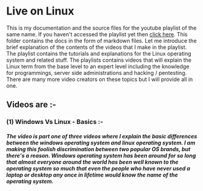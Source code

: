 # Live on Linux 

This is my documentation and the source files for the youtube playlist of the same name. If you haven't accessed the playlist yet then [click here](https://youtube.com/playlists/). This folder contains the docs in the form of markdown files. Let me introduce the brief explanation of the contents of the videos that I make in the playlist. The playlist contains the tutorials and explanations for the Linux operating system and related stuff. The playlists contains videos that will explain the Linux term from the base level to an expert level including the knowledge for programmings, server side administrations and hacking / pentesting. There are many more video creators on these topics but I will provide all in one.

## Videos are :-
### (1) Windows Vs Linux - Basics :-
##### The video is part one of three videos where I explain the basic differences between the windows operating system and linux operating system. I am making this foolish discrimination between two popular OS brands, but there's a reason. Windows operating system has been around for so long that almost everyone around the world has been well known to the operating system so much that even the people who have never used a laptop or desktop any once in lifetime would know the name of the operating system.
